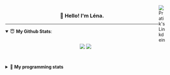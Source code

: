 <!--
<a href="https://twitter.com" target="_blank" rel="nofollow">
 <img align="right" alt="Pratik's Twitter" width="22px" src="https://cdn.jsdelivr.net/npm/simple-icons@v3/icons/twitter.svg" />
</a> 

-->
<a href="https://www.linkedin.com/in/lenagiacalone/" target="_blank" rel="nofollow">
 <img align="right" alt="Pratik's Linkdein" width="22px" src="https://cdn.jsdelivr.net/npm/simple-icons@v3/icons/linkedin.svg" />
</a>



<h3 align="center">👋 Hello! I'm Léna.</h3>

---

<!--
**lgiacalo/lgiacalo** is a ✨ _special_ ✨ repository because its `README.md` (this file) appears on your GitHub profile.

Here are some ideas to get you started:

- 🔭 I’m currently working on ...
- 🌱 I’m currently learning ...
- 👯 I’m looking to collaborate on ...
- 🤔 I’m looking for help with ...
- 💬 Ask me about ...
- 📫 How to reach me: ...
- 😄 Pronouns: ...
- ⚡ Fun fact: ...
-->

<details open>
 <summary> 😇 <b>My Github Stats</b>: </summary>
<br>
<p align = "center">
  <img src = "https://github-readme-stats.vercel.app/api?username=lgiacalo&show_icons=true&theme=nord" width="420">
  <img src = "https://github-readme-stats.vercel.app/api/top-langs/?username=lgiacalo&layout=compact&theme=nord">
</p>
 
<br>
<p align = "center">
  <imp src = "https://github-readme-stats.vercel.app/api/wakatime?username=lgiacalo&theme=nord">
</p>

</details>

<details>
 <summary>🤖 <b>My programming stats</b></summary>
 <br>
 
<!--START_SECTION:waka-->
![Lines of code](https://img.shields.io/badge/From%20Hello%20World%20I%27ve%20Written-973535%20lines%20of%20code-blue)

**🐱 My Github Data** 

> 🏆 865 Contributions in the Year 2021
 > 
> 📦 297.1 kB Used in Github's Storage 
 > 
> 🚫 Not Opted to Hire
 > 
> 📜 44 Public Repositories 
 > 
> 🔑 33 Private Repositories  
 > 
**I'm an Early 🐤** 

```text
🌞 Morning    242 commits    ████░░░░░░░░░░░░░░░░░░░░░   17.49% 
🌆 Daytime    544 commits    █████████░░░░░░░░░░░░░░░░   39.31% 
🌃 Evening    496 commits    █████████░░░░░░░░░░░░░░░░   35.84% 
🌙 Night      102 commits    █░░░░░░░░░░░░░░░░░░░░░░░░   7.37%

```
📅 **I'm Most Productive on Wednesday** 

```text
Monday       214 commits    ███░░░░░░░░░░░░░░░░░░░░░░   15.46% 
Tuesday      168 commits    ███░░░░░░░░░░░░░░░░░░░░░░   12.14% 
Wednesday    275 commits    █████░░░░░░░░░░░░░░░░░░░░   19.87% 
Thursday     270 commits    █████░░░░░░░░░░░░░░░░░░░░   19.51% 
Friday       209 commits    ███░░░░░░░░░░░░░░░░░░░░░░   15.1% 
Saturday     82 commits     █░░░░░░░░░░░░░░░░░░░░░░░░   5.92% 
Sunday       166 commits    ███░░░░░░░░░░░░░░░░░░░░░░   11.99%

```


📊 **This Week I Spent My Time On** 

```text
⌚︎ Time Zone: Europe/Paris

💬 Programming Languages: 
JavaScript               18 hrs 12 mins      █████████████████░░░░░░░░   69.27% 
PHP                      3 hrs 20 mins       ███░░░░░░░░░░░░░░░░░░░░░░   12.72% 
JSON                     1 hr 34 mins        █░░░░░░░░░░░░░░░░░░░░░░░░   5.99% 
Other                    56 mins             █░░░░░░░░░░░░░░░░░░░░░░░░   3.6% 
Blade Template           53 mins             ░░░░░░░░░░░░░░░░░░░░░░░░░   3.4%

🔥 Editors: 
VS Code                  26 hrs 17 mins      █████████████████████████   100.0%

🐱‍💻 Projects: 
pappers-engine           16 hrs 5 mins       ███████████████░░░░░░░░░░   61.21% 
pappers                  5 hrs 12 mins       █████░░░░░░░░░░░░░░░░░░░░   19.83% 
augmentation_capital     3 hrs               ██░░░░░░░░░░░░░░░░░░░░░░░   11.46% 
test                     1 hr 8 mins         █░░░░░░░░░░░░░░░░░░░░░░░░   4.36% 
works                    49 mins             ░░░░░░░░░░░░░░░░░░░░░░░░░   3.14%

💻 Operating System: 
Mac                      26 hrs 17 mins      █████████████████████████   100.0%

```

**I Mostly Code in C** 

```text
C                        26 repos            ████████░░░░░░░░░░░░░░░░░   32.5% 
JavaScript               15 repos            ████░░░░░░░░░░░░░░░░░░░░░   18.75% 
HTML                     8 repos             ██░░░░░░░░░░░░░░░░░░░░░░░   10.0% 
Shell                    8 repos             ██░░░░░░░░░░░░░░░░░░░░░░░   10.0% 
C++                      4 repos             █░░░░░░░░░░░░░░░░░░░░░░░░   5.0%

```


**Timeline**

![Chart not found](https://raw.githubusercontent.com/lgiacalo/lgiacalo/main/charts/bar_graph.png) 


 Last Updated on 06/07/2021
<!--END_SECTION:waka-->

</details>
